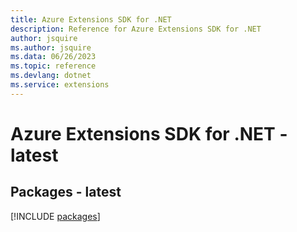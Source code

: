 ```yaml
---
title: Azure Extensions SDK for .NET
description: Reference for Azure Extensions SDK for .NET
author: jsquire
ms.author: jsquire
ms.data: 06/26/2023
ms.topic: reference
ms.devlang: dotnet
ms.service: extensions
---
```

# Azure Extensions SDK for .NET - latest
## Packages - latest
[!INCLUDE [packages](extensions-index.md)]